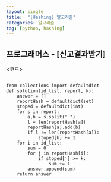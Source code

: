```yaml
---
layout: single
title:  "[Hashing] 알고리즘"
categories: 알고리즘
tag: [python, hashing]
---
```


## 프로그래머스 - [신고결과받기]


<코드>
<pre>
<code>
from collections import defaultdict
def solution(id_list, report, k):
    answer = []
    reportHash = defaultdict(set)
    stoped = defaultdict(int)
    for s in report:
        a,b = s.split(" ")
        l = len(reportHash[a])
        reportHash[a].add(b)
        if l != len(reportHash[a]):
            stoped[b] += 1
    for i in id_list:
        sum = 0
        for j in reportHash[i]:
            if stoped[j] >= k:
                sum += 1
        answer.append(sum)
    return answer
</code>
</pre>